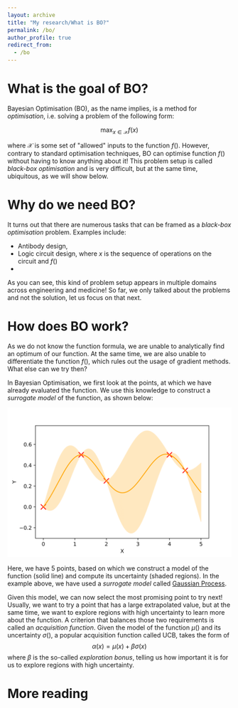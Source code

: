 ```yaml
---
layout: archive
title: "My research/What is BO?"
permalink: /bo/
author_profile: true
redirect_from:
  - /bo
---
```


What is the goal of BO?
======
Bayesian Optimisation (BO), as the name implies, is a method for _optimisation_, i.e. solving a problem of the following form:

$$ \max_{x \in \mathcal{X}} f(x) $$

where $\mathcal{X}$ is some set of "allowed" inputs to the function $f()$. However, contrary to standard optimisation techniques, BO can optimise function $f()$ without having to know anything about it! This problem setup is called _black-box optimisation_ and is very difficult, but at the same time, ubiquitous, as we will show below.

Why do we need BO?
======

It turns out that there are numerous tasks that can be framed as a _black-box optimisation_ problem. Examples include:
* Antibody design,  
* Logic circuit design, where $x$ is the sequence of operations on the circuit and $f()$  
*

As you can see, this kind of problem setup appears in multiple domains across engineering and medicine! So far, we only talked about the problems and not the solution, let us focus on that next.

How does BO work?
======
As we do not know the function formula, we are unable to analytically find an optimum of our function. At the same time, we are also unable to differentiate the function $f()$, which rules out the usage of gradient methods. What else can we try then?

In Bayesian Optimisation, we first look at the points, at which we have already evaluated the function. We use this knowledge to construct a _surrogate model_ of the function, as shown below:

<img src='/images/SampleBO1-1.png'>

Here, we have 5 points, based on which we construct a model of the function (solid line) and compute its uncertainty (shaded regions). In the example above, we have used a _surrogate model_ called  [Gaussian Process](https://en.wikipedia.org/wiki/Gaussian_process).

Given this model, we can now select the most promising point to try next! Usually, we want to try a point that has a large extrapolated value, but at the same time, we want to explore regions with high uncertainty to learn more about the function. A criterion that balances those two requirements is called an _acquisition function_. Given the model of the function $\mu()$ and its uncertainty $\sigma()$, a popular acquisition function called UCB, takes the form of 
$$\alpha(x) = \mu(x) + \beta \sigma(x)$$ where $\beta$ is the so-called _exploration bonus_, telling us how important it is for us to explore regions with high uncertainty.

More reading
====== 

